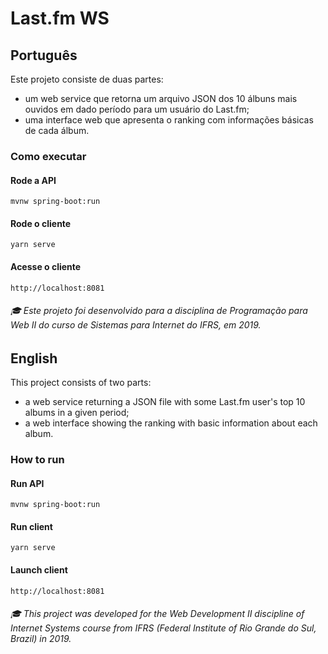 # Last.fm WS

## Português

Este projeto consiste de duas partes:
* um web service que retorna um arquivo JSON dos 10 álbuns mais ouvidos em dado período para um usuário do Last.fm;
* uma interface web que apresenta o ranking com informações básicas de cada álbum.

### Como executar

#### Rode a API
`mvnw spring-boot:run`

#### Rode o cliente
`yarn serve`

#### Acesse o cliente
`http://localhost:8081`

###### 🎓 Este projeto foi desenvolvido para a disciplina de Programação para Web II do curso de Sistemas para Internet do IFRS, em 2019.

## English

This project consists of two parts:
* a web service returning a JSON file with some Last.fm user's top 10 albums in a given period;
* a web interface showing the ranking with basic information about each album.

### How to run

#### Run API
`mvnw spring-boot:run`

#### Run client
`yarn serve`

#### Launch client
`http://localhost:8081`

###### 🎓 This project was developed for the Web Development II discipline of Internet Systems course from IFRS (Federal Institute of Rio Grande do Sul, Brazil) in 2019.
